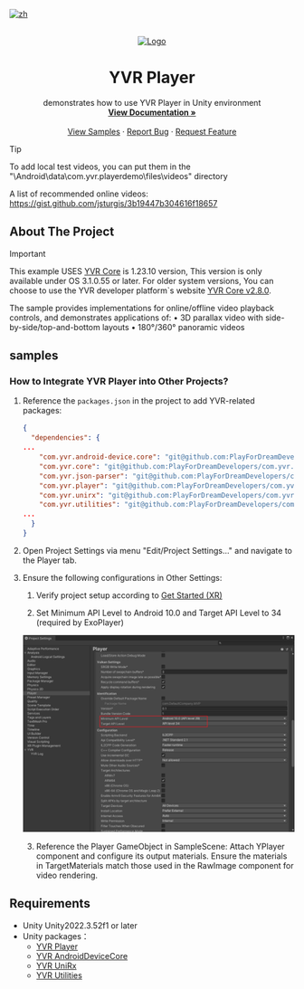 [![zh](https://img.shields.io/badge/lang-zh-blue.svg)](./README.zh.md)

<!-- PROJECT LOGO -->
<br />
<div align="center">
  <a href="https://github.com/PlayForDreamDevelopers/LBESample-Unity">
    <img src="https://www.pfdm.cn/en/static/img/logo.2b1b07e.png" alt="Logo" width="20%">
  </a>

  <h1 align="center">YVR Player </h1>

  <p align="center">
    demonstrates how to use YVR Player in Unity environment
    <br />
    <a href="https://github.com/PlayForDreamDevelopers/YPlayerSample-Unity/blob/main/README.md"><strong>View Documentation »</strong></a>
    <br />
    <br />
    <a href="https://github.com/PlayForDreamDevelopers/YPlayerSample-Unity">View Samples</a>
    &middot;
    <a href="https://github.com/PlayForDreamDevelopers/YPlayerSample-Unity/issues/new?template=bug_report.yml">Report Bug</a>
    &middot;
    <a href="https://github.com/PlayForDreamDevelopers/YPlayerSample-Unity/issues/new?labels=enhancement">Request Feature</a>
  </p>
</div>

> [!tip]
>
> To add local test videos, you can put them in the "\Android\data\com.yvr.playerdemo\files\videos" directory
> 
> A list of recommended online videos: https://gist.github.com/jsturgis/3b19447b304616f18657

## About The Project

> [!important]
>
> This example USES [YVR Core](https://github.com/PlayForDreamDevelopers/com.yvr.core-mirror) is 1.23.10 version, This version is only available under OS 3.1.0.55 or later. For older system versions, You can choose to use the YVR developer platform`s website [YVR Core v2.8.0](https://developer.pfdm.cn/yvrdoc/unity_CN/UserManual_CN/ReleaseNotes/ReleaseNotes2.8.0.html).

The sample provides implementations for online/offline video playback controls, and demonstrates applications of:
• 3D parallax video with side-by-side/top-and-bottom layouts
• 180°/360° panoramic videos

## samples

### How to Integrate YVR Player into Other Projects?

1. Reference the `packages.json` in the project to add YVR-related packages:

   ```json
   {
     "dependencies": {
   ...
       "com.yvr.android-device.core": "git@github.com:PlayForDreamDevelopers/com.yvr.android-device.core-mirror.git?path=/com.yvr.android-device.core#0540b2af10a4d83e40f3b62b457a5bb6e742e9b6",
       "com.yvr.core": "git@github.com:PlayForDreamDevelopers/com.yvr.core-mirror.git?path=/com.yvr.core#212cf5ea67829799bcd8b9f7f7963b2dfd0b0505",
       "com.yvr.json-parser": "git@github.com:PlayForDreamDevelopers/com.yvr.json-parser-mirror.git?path=/com.yvr.json-parser#87438d1a077e9b648dc5393637174f33aaefe104",
       "com.yvr.player": "git@github.com:PlayForDreamDevelopers/com.yvr.player-mirror.git?path=/com.yvr.player#051858c079647678aea66a910e7150a54a1179b9",
       "com.yvr.unirx": "git@github.com:PlayForDreamDevelopers/com.yvr.unirx-mirror.git?path=/com.yvr.unirx#a795fe53c94d3761f6bad216c05bb480b926bc8f",
       "com.yvr.utilities": "git@github.com:PlayForDreamDevelopers/com.yvr.utilities-mirror.git?path=/com.yvr.utilities#c06beb422cd7e07324aa50ec3196be2ef1de1205",
   ...
     }
   }
   ```

2. Open Project Settings via menu "Edit/Project Settings..." and navigate to the Player tab.

3. Ensure the following configurations in Other Settings:
   
   1. Verify project setup according to [Get Started (XR)](https://developer.pfdm.cn/yvrdoc/unity/UserManual/GetStartedXR.html)
   
   2. Set Minimum API Level to Android 10.0 and Target API Level to 34 (required by ExoPlayer)
   
   ![image-20250306135106293](./README.ASSETS/image-20250306135106293.png)
   
   3. Reference the Player GameObject in SampleScene: Attach YPlayer component and configure its output materials. Ensure the materials in TargetMaterials match those used in the RawImage component for video rendering.

## Requirements

- Unity Unity2022.3.52f1 or later
- Unity packages：
  - [YVR Player](https://github.com/PlayForDreamDevelopers/com.yvr.player-mirror)
  - [YVR AndroidDeviceCore](https://github.com/PlayForDreamDevelopers/com.yvr.android-device.core-mirror)
  - [YVR UniRx](https://github.com/PlayForDreamDevelopers/com.yvr.unirx-mirror)
  - [YVR Utilities](https://github.com/PlayForDreamDevelopers/com.yvr.utilities-mirror)